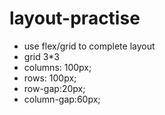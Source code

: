 # layout-practise
- use flex/grid to complete layout
- grid 3*3
- columns: 100px;
- rows: 100px;
- row-gap:20px;
- column-gap:60px;
